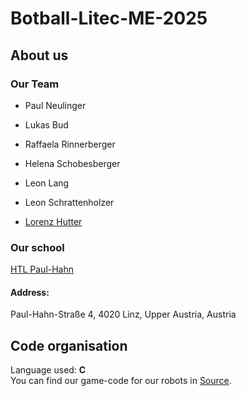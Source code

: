 # Botball-Litec-ME-2025
## About us
### Our Team
- Paul Neulinger
* Lukas Bud
+ Raffaela Rinnerberger
- Helena Schobesberger
* Leon Lang
+ Leon Schrattenholzer
- [Lorenz Hutter](https://github.com/Lo-Hu)
  
### Our school
[HTL Paul-Hahn](https://www.litec.ac.at/fachrichtungen/mechatronik/htl-tagesschule/)  
#### Address:  
Paul-Hahn-Straße 4, 4020 Linz, Upper Austria, Austria
## Code organisation
  Language used: **C**  
  You can find our game-code for our robots in [Source](https://github.com/Lo-Hu/Botball-Litec-ME-2025/tree/main/Source).
  
